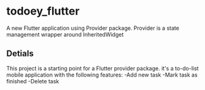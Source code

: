 # todoey_flutter

A new Flutter application using Provider package.
Provider is a state management wrapper around InheritedWidget


## Detials

This project is a starting point for a Flutter provider package.
it's a to-do-list mobile application with the following features: 
-Add new task
-Mark task as finished
-Delete task 
